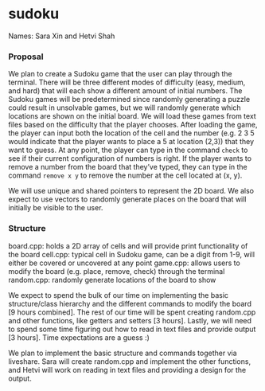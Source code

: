 # sudoku

Names: Sara Xin and Hetvi Shah

### Proposal
We plan to create a Sudoku game that the user can play through the terminal. There will be three different modes of difficulty (easy, medium, and hard) that will each show a different amount of initial numbers. The Sudoku games will be predetermined since randomly generating a puzzle could result in unsolvable games, but we will randomly generate which locations are shown on the initial board. We will load these games from text files based on the difficulty that the player chooses. After loading the game, the player can input both the location of the cell and the number (e.g. 2 3 5 would indicate that the player wants to place a 5 at location (2,3)) that they want to guess. At any point, the player can type in the command `check` to see if their current configuration of numbers is right. If the player wants to remove a number from the board that they’ve typed, they can type in the command `remove x y` to remove the number at the cell located at (x, y). 

We will use unique and shared pointers to represent the 2D board. We also expect to use vectors to randomly generate places on the board that will initially be visible to the user.

### Structure
board.cpp: holds a 2D array of cells and will provide print functionality of the board
cell.cpp: typical cell in Sudoku game, can be a digit from 1-9, will either be covered or uncovered at any point
game.cpp: allows users to modify the board (e.g. place, remove, check) through the terminal
random.cpp: randomly generate locations of the board to show

We expect to spend the bulk of our time on implementing the basic structure/class hierarchy and the different commands to modify the board [9 hours combined]. The rest of our time will be spent creating random.cpp and other functions, like getters and setters [3 hours]. Lastly, we will need to spend some time figuring out how to read in text files and provide output [3 hours].  Time expectations are a guess :)

We plan to implement the basic structure and commands together via liveshare. Sara will create random.cpp and implement the other functions, and Hetvi will work on reading in text files and providing a design for the output.
